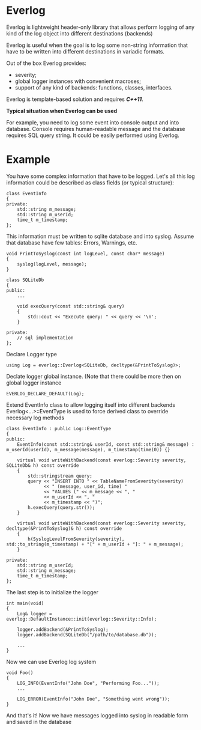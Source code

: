 # Everlog

Everlog is lightweight header-only library that allows perform logging of any kind of the log object into different destinations (backends)

Everlog is useful when the goal is to log some non-string information that have to be written into different destinations in variadic formats.

Out of the box Everlog provides:
- severity;
- global logger instances with convenient macroses;
- support of any kind of backends: functions, classes, interfaces.

Everlog is template-based solution and requires ***C++11***.

**Typical situation when Everlog can be used**

For example, you need to log some event into console output and into database.
Console requires human-readable message and the database requires SQL query string.
It could be easily performed using Everlog.

# Example

You have some complex information that have to be logged.
Let's all this log information could be described as class fields (or typical structure):

    class EventInfo
    {
    private:
        std::string m_message;
        std::string m_userId;
        time_t m_timestamp;
    };

This information must be written to sqlite database and into syslog.
Assume that database have few tables: Errors, Warnings, etc.

    void PrintToSyslog(const int logLevel, const char* message)
    {
        syslog(logLevel, message);
    }

    class SQLiteDb
    {
    public:
        ...

        void execQuery(const std::string& query)
        {
            std::cout << "Execute query: " << query << '\n';
        }

    private:
        // sql implementation
    };


Declare Logger type

    using Log = everlog::Everlog<SQLiteDb, decltype(&PrintToSyslog)>;

Declate logger global instance. (Note that there could be more then on global logger instance

    EVERLOG_DECLARE_DEFAULT(Log);

Extend EventInfo class to allow logging itself into different backends
Everlog<...>::EventType is used to force derived class to override necessary log methods

    class EventInfo : public Log::EventType
    {
    public:
        EventInfo(const std::string& userId, const std::string& message) : m_userId(userId), m_message(message), m_timestamp(time(0)) {}

        virtual void writeWithBackend(const everlog::Severity severity, SQLiteDb& h) const override
        {
            std::stringstream query;
            query << "INSERT INTO " << TableNameFromSeverity(severity) 
                  << " (message, user_id, time) "
                  << "VALUES (" << m_message << ", "
                  << m_userId << ", "
                  << m_timestamp << ")";
            h.execQuery(query.str());
        }

        virtual void writeWithBackend(const everlog::Severity severity, decltype(&PrintToSyslog)& h) const override
        {
            h(SyslogLevelFromSeverity(severity), std::to_string(m_timestamp) + "[" + m_userId + "]: " + m_message);
        }

    private:
        std::string m_userId;
        std::string m_message;
        time_t m_timestamp;
    };

The last step is to initialize the logger

    int main(void)
    {
        Log& logger = everlog::DefaultInstance::init(everlog::Severity::Info);

        logger.addBackend(&PrintToSyslog);
        logger.addBackend(SQLiteDb("/path/to/database.db"));

        ...
    }

Now we can use Everlog log system

    void Foo()
    {
        LOG_INFO(EventInfo("John Doe", "Performing Foo..."));
        ...

        LOG_ERROR(EventInfo("John Doe", "Something went wrong"));
    }

And that's it! Now we have messages logged into syslog in readable form and saved in the database
